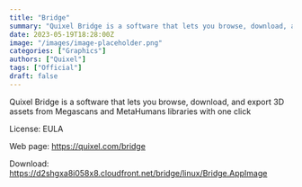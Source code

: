 ```yaml
---
title: "Bridge"
summary: "Quixel Bridge is a software that lets you browse, download, and export 3D assets from Megascans and MetaHumans libraries with one click"
date: 2023-05-19T18:28:00Z
image: "/images/image-placeholder.png"
categories: ["Graphics"]
authors: ["Quixel"]
tags: ["Official"]
draft: false
---
```


Quixel Bridge is a software that lets you browse, download, and export 3D assets from Megascans and MetaHumans libraries with one click

License: EULA

Web page: <https://quixel.com/bridge>

Download: <https://d2shgxa8i058x8.cloudfront.net/bridge/linux/Bridge.AppImage>
